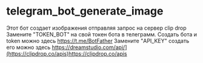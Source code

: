 # telegram_bot_generate_image
Этот бот создает изображения отправляя запрос на сервер clip drop
Замените "TOKEN_BOT" на свой токен бота в телеграмм. Cоздать бота и token можно здесь https://t.me/BotFather
Замените "API_KEY" создать его можно здесь https://dreamstudio.com/api/](https://clipdrop.co/apis)https://clipdrop.co/apis
